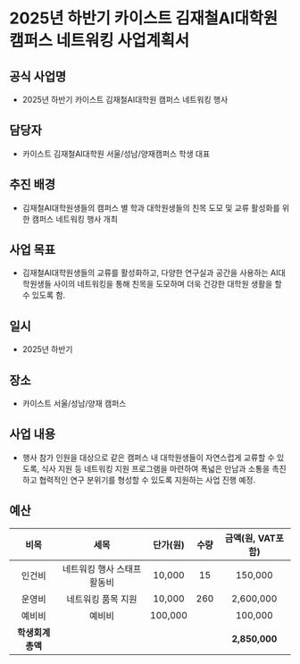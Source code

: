 2025년 하반기 카이스트 김재철AI대학원 캠퍼스 네트워킹 사업계획서
===

## 공식 사업명
- 2025년 하반기 카이스트 김재철AI대학원 캠퍼스 네트워킹 행사
 
## 담당자
- 카이스트 김재철AI대학원 서울/성남/양재캠퍼스 학생 대표

## 추진 배경
- 김재철AI대학원생들의 캠퍼스 별 학과 대학원생들의 친목 도모 및 교류 활성화를 위한 캠퍼스 네트워킹 행사 개최

## 사업 목표
- 김재철AI대학원생들의 교류를 활성화하고, 다양한 연구실과 공간을 사용하는 AI대학원생들 사이의 네트워킹을 통해 친목을 도모하며 더욱 건강한 대학원 생활을 할 수 있도록 함.

## 일시
- 2025년 하반기

## 장소
- 카이스트 서울/성남/양재 캠퍼스
 
## 사업 내용
- 행사 참가 인원을 대상으로 같은 캠퍼스 내 대학원생들이 자연스럽게 교류할 수 있도록, 식사 지원 등 네트워킹 지원 프로그램을 마련하여 폭넓은 만남과 소통을 촉진하고 협력적인 연구 분위기를 형성할 수 있도록 지원하는 사업 진행 예정.

## 예산
| 비목       | 세목        | 단가(원)     | 수량  | 금액(원, VAT포함) |
|:--------:|:---------:|:---------:|:---:|:------------:|
|인건비| 네트워킹 행사 스태프 활동비 |	10,000|	15|	150,000|
|운영비|	네트워킹 품목 지원 |	10,000|	260|	2,600,000|
|예비비|	예비비 |	100,000|	|	100,000|
|  **학생회계 총액** |           |           |     | **2,850,000**   |




